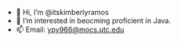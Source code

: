 - 👋 Hi, I’m @itskimberlyramos
- 👀 I’m interested in beocming proficient in Java.
- 📫 Email: ypy966@mocs.utc.edu
<!---
itskimberlyramos/itskimberlyramos is a ✨ special ✨ repository because its `README.md` (this file) appears on your GitHub profile.
You can click the Preview link to take a look at your changes.
--->
